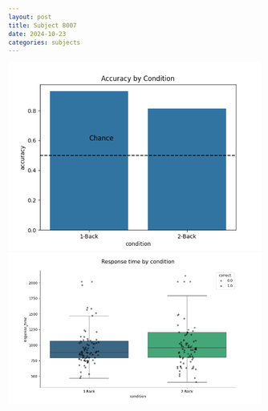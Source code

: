 ```yaml
---
layout: post
title: Subject 8007
date: 2024-10-23
categories: subjects
---
```


![](data/8007/run-22/8007_ATS_acc.png)
![](data/8007/run-22/8007_ATS_rt.png)
